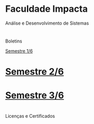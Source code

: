 # Faculdade Impacta
Análise e Desenvolvimento de Sistemas
#
Boletins

<a href="https://account.impacta.edu.br/aluno/boletim-ac.print.php?codigo=MDE2TVRZek9ETXhNakEyTXc9PU56QXpNREE9">Semestre 1/6</a>

# <a href="https://account.impacta.edu.br/aluno/boletim-ac.print.php?codigo=MDE2TVRZek9ETXhOekF3TkE9PU56WTBNems9">Semestre 2/6</a>
# <a href="https://account.impacta.edu.br/aluno/boletim-ac.print.php?codigo=MDE2TVRZek9ETXhOekF3TkE9PU9ERTVOVE09">Semestre 3/6</a>

#
Licenças e Certificados









